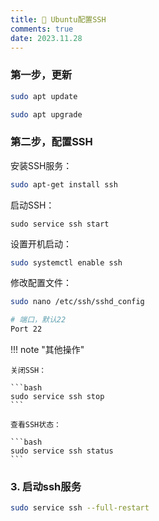 ```yaml
---
title: 🎈 Ubuntu配置SSH
comments: true
date: 2023.11.28
---
```


### 第一步，更新

```bash
sudo apt update
```

```bash
sudo apt upgrade
```

### 第二步，配置SSH

安装SSH服务：

```bash
sudo apt-get install ssh
```

启动SSH：

```
sudo service ssh start
```

设置开机启动：

```bash
sudo systemctl enable ssh
```

修改配置文件：

```bash
sudo nano /etc/ssh/sshd_config
```

```bash
# 端口，默认22
Port 22
```

!!! note "其他操作"

	关闭SSH：
	
	```bash
	sudo service ssh stop
	```
	
	查看SSH状态：
	
	```bash
	sudo service ssh status
	```

### 3. 启动ssh服务

```bash
sudo service ssh --full-restart
```

